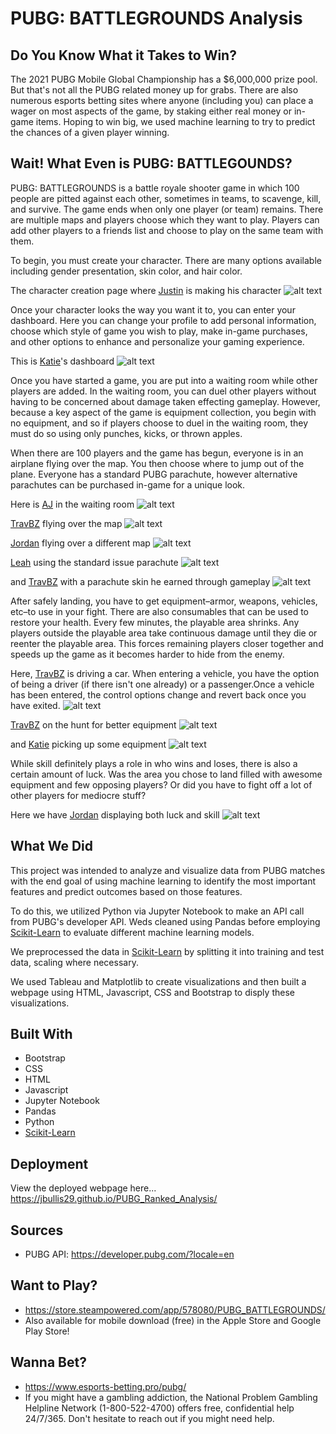 # PUBG: BATTLEGROUNDS Analysis

## Do You Know What it Takes to Win?
The 2021 PUBG Mobile Global Championship has a $6,000,000 prize pool. But that's not all the PUBG related money up for grabs. There are also numerous esports betting sites where anyone (including you) can place a wager on most aspects of the game, by staking either real money or in-game items. Hoping to win big, we used machine learning to try to predict the chances of a given player winning. 

## Wait! What Even is PUBG: BATTLEGOUNDS?

PUBG: BATTLEGROUNDS is a battle royale shooter game in which 100 people are pitted against each other, sometimes in teams, to scavenge, kill, and survive. The game ends when only one player (or team) remains. There are multiple maps and players choose which they want to play. Players can add other players to a friends list and choose to play on the same team with them.

To begin, you must create your character. There are many options available including gender presentation, skin color, and hair color.

The character creation page where [Justin](https://github.com/justinsgithuburl) is making his character
![alt text](https://github.com/Jbullis29/PUBG_Ranked_Analysis/blob/master/pictures/Justin-toon.jpg)

Once your character looks the way you want it to, you can enter your dashboard. Here you can change your profile to add personal information, choose which style of game you wish to play, make in-game purchases, and other options to enhance and personalize your gaming experience. 

This is [Katie](https://github.com/KStrange89)'s dashboard
![alt text](https://github.com/Jbullis29/PUBG_Ranked_Analysis/blob/master/pictures/Katie-dashboard.png)

Once you have started a game, you are put into a waiting room while other players are added. In the waiting room, you can duel other players without having to be concerned about damage taken effecting gameplay. However, because a key aspect of the game is equipment collection, you begin with no equipment, and so if players choose to duel in the waiting room, they must do so using only punches, kicks, or thrown apples. 

When there are 100 players and the game has begun, everyone is in an airplane flying over the map. You then choose where to jump out of the plane. Everyone has a standard PUBG parachute, however alternative parachutes can be purchased in-game for a unique look. 

Here is [AJ](https://github.com/AJ-Paine) in the waiting room
![alt text](https://github.com/Jbullis29/PUBG_Ranked_Analysis/blob/master/pictures/AJ-waiting.png)

[TravBZ](https://github.com/Travbz) flying over the map
![alt text](https://github.com/Jbullis29/PUBG_Ranked_Analysis/blob/master/pictures/TravBZ-plane.jpg)

[Jordan](https://github.com/Jbullis29) flying over a different map
![alt text](https://github.com/Jbullis29/PUBG_Ranked_Analysis/blob/master/pictures/JBZ-plane.JPG)

[Leah](https://github.com/leahdill) using the standard issue parachute
![alt text](https://github.com/Jbullis29/PUBG_Ranked_Analysis/blob/master/pictures/Leah-chute.jpg)

and [TravBZ](https://github.com/Travbz) with a parachute skin he earned through gameplay
![alt text](https://github.com/Jbullis29/PUBG_Ranked_Analysis/blob/master/pictures/TravBZ-chute.jpg)

After safely landing, you have to get equipment&ndash;armor, weapons, vehicles, etc&ndash;to use in your fight. There are also consumables that can be used to restore your health. Every few minutes, the playable area shrinks. Any players outside the playable area take continuous damage until they die or reenter the playable area. This forces remaining players closer together and speeds up the game as it becomes harder to hide from the enemy. 

Here, [TravBZ](https://github.com/Travbz) is driving a car. When entering a vehicle, you have the option of being a driver (if there isn't one already) or a passenger.Once a vehicle has been entered, the control options change and revert back once you have exited.
![alt text](https://github.com/Jbullis29/PUBG_Ranked_Analysis/blob/master/pictures/TravBZ-car.jpg)

[TravBZ](https://github.com/Travbz) on the hunt for better equipment
![alt text](https://github.com/Jbullis29/PUBG_Ranked_Analysis/blob/master/pictures/TravBZ-run.jpg)

and [Katie](https://github.com/KStrange89) picking up some equipment
![alt text](https://github.com/Jbullis29/PUBG_Ranked_Analysis/blob/master/pictures/Katie-pickup.png)

While skill definitely plays a role in who wins and loses, there is also a certain amount of luck. Was the area you chose to land filled with awesome equipment and few opposing players? Or did you have to fight off a lot of other players for mediocre stuff?

Here we have [Jordan](https://github.com/Jbullis29) displaying both luck and skill
![alt text](https://github.com/Jbullis29/PUBG_Ranked_Analysis/blob/master/pictures/JBZ-winner.jpg)



## What We Did

This project was intended to analyze and visualize data from PUBG matches with the end goal of using machine learning to identify the most important features and predict outcomes based on those features. 

To do this, we utilized Python via Jupyter Notebook to make an API call from PUBG's developer API. Weds cleaned using Pandas before employing [Scikit-Learn](https://scikit-learn.org/stable/index.html) to evaluate different machine learning models. 

We preprocessed the data in [Scikit-Learn](https://scikit-learn.org/stable/index.html) by splitting it into training and test data, scaling where necessary.

We used Tableau and Matplotlib to create visualizations and then built a webpage using HTML, Javascript, CSS and Bootstrap to disply these visualizations.

## Built With
* Bootstrap
* CSS
* HTML
* Javascript
* Jupyter Notebook
* Pandas
* Python
* [Scikit-Learn](https://scikit-learn.org/stable/index.html)

## Deployment
View the deployed webpage here... https://jbullis29.github.io/PUBG_Ranked_Analysis/

## Sources
* PUBG API: https://developer.pubg.com/?locale=en

## Want to Play?
* https://store.steampowered.com/app/578080/PUBG_BATTLEGROUNDS/
* Also available for mobile download (free) in the Apple Store and Google Play Store!

## Wanna Bet?
* https://www.esports-betting.pro/pubg/
* If you might have a gambling addiction, the National Problem Gambling Helpline Network (1-800-522-4700) offers free, confidential help 24/7/365. Don't hesitate to reach out if you might need help.

